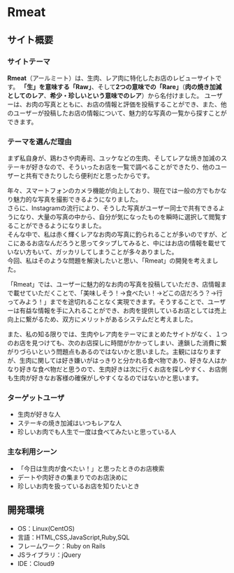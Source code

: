 # Rmeat

## サイト概要
### サイトテーマ
**Rmeat**（アールミート）は、生肉、レア肉に特化したお店のレビューサイトです。
**「生」を意味する「Raw」**、そして**2つの意味での「Rare」**（**肉の焼き加減としてのレア**、**希少・珍しいという意味でのレア**）から名付けました。
ユーザーは、お肉の写真とともに、お店の情報と評価を投稿することができ、また、他のユーザーが投稿したお店の情報について、魅力的な写真の一覧から探すことができます。

### テーマを選んだ理由
まず私自身が、鶏わさや肉寿司、ユッケなどの生肉、そしてレアな焼き加減のステーキが好きなので、そういったお店を一覧で調べることができたり、他のユーザーと共有できたりしたら便利だと思ったからです。<br>

年々、スマートフォンのカメラ機能が向上しており、現在では一般の方でもかなり魅力的な写真を撮影できるようになりました。<br>
さらに、Instagramの流行により、そうした写真がユーザー同士で共有できるようになり、大量の写真の中から、自分が気になったものを瞬時に選択して閲覧することができるようになりました。<br>
そんな中で、私は赤く輝くレアなお肉の写真に釣られることが多いのですが、どこにあるお店なんだろうと思ってタップしてみると、中にはお店の情報を載せていない方もいて、ガッカリしてしまうことが多々ありました。<br>
今回、私はそのような問題を解決したいと思い、「Rmeat」の開発を考えました。<br>

「Rmeat」では、ユーザーに魅力的なお肉の写真を投稿していただき、店情報まで載せていただくことで、「美味しそう！→食べたい！→どこの店だろう？→行ってみよう！」までを途切れることなく実現できます。そうすることで、ユーザーは有益な情報を手に入れることができ、お肉を提供しているお店としては売上向上に繋がるため、双方にメリットがあるシステムだと考えました。<br>

また、私の知る限りでは、生肉やレア肉をテーマにまとめたサイトがなく、１つのお店を見つけても、次のお店探しに時間がかかってしまい、連鎖した消費に繋がりづらいという問題点もあるのではないかと思いました。主観にはなりますが、生肉に関しては好き嫌いがはっきりと分かれる食べ物であり、好きな人はかなり好きな食べ物だと思うので、生肉好きは次に行くお店を探しやすく、お店側も生肉が好きなお客様の確保がしやすくなるのではないかと思います。

### ターゲットユーザ
- 生肉が好きな人
- ステーキの焼き加減はいつもレアな人
- 珍しいお肉でも人生で一度は食べてみたいと思っている人

### 主な利用シーン
- 「今日は生肉が食べたい！」と思ったときのお店検索
- デートや肉好きの集まりでのお店決めに
- 珍しいお肉を扱っているお店を知りたいとき

## 開発環境
- OS：Linux(CentOS)
- 言語：HTML,CSS,JavaScript,Ruby,SQL
- フレームワーク：Ruby on Rails
- JSライブラリ：jQuery
- IDE：Cloud9